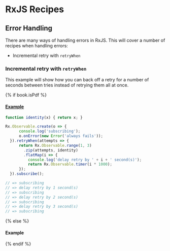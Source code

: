 # RxJS Recipes

## Error Handling

There are many ways of handling errors in RxJS. This will cover a number of recipes when handling errors:

* Incremental retry with ```retryWhen```

### Incremental retry with ```retryWhen```

This example will show how you can back off a retry for a number of seconds between tries instead of retrying them all at once.

{% if book.isPdf %}

#### [Example](http://jsbin.com/pizomo/3/edit?js,console)

```js
function identity(x) { return x; }

Rx.Observable.create(o => {
      console.log('subscribing');
      o.onError(new Error('always fails'));
  }).retryWhen(attempts => {
      return Rx.Observable.range(1, 3)
        .zip(attempts, identity)
        .flatMap(i => {
          console.log('delay retry by ' + i + ' second(s)');
          return Rx.Observable.timer(i * 1000);
      });
  }).subscribe();

// => subscribing
// => delay retry by 1 second(s)
// => subscribing
// => delay retry by 2 second(s)
// => subscribing
// => delay retry by 3 second(s)
// => subscribing

```

{% else %}

#### Example
[](http://jsbin.com/pizomo/3/embed?js,console)

{% endif %}